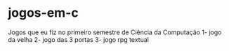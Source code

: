# jogos-em-c
Jogos que eu fiz no primeiro semestre de Ciência da Computação
1- jogo da velha
2- jogo das 3 portas
3- jogo rpg textual 